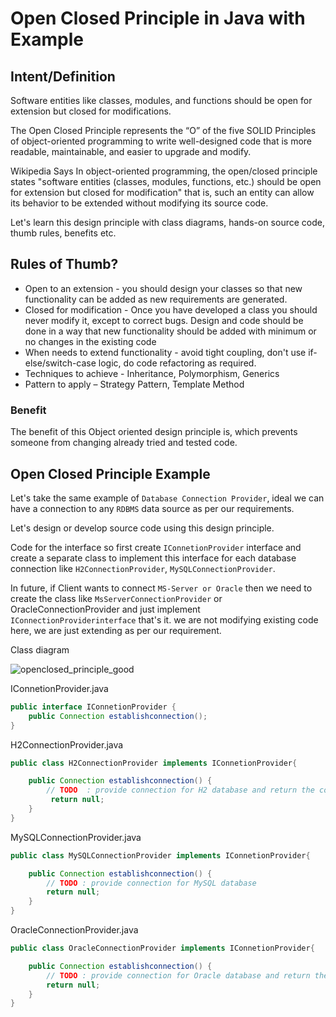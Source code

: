 # Open Closed Principle in Java with Example

## Intent/Definition
Software entities like classes, modules, and functions should be open for extension but closed for modifications.

The Open Closed Principle represents the “O” of the five SOLID Principles of object-oriented programming to write well-designed code that is more readable, maintainable, and easier to upgrade and modify.

Wikipedia Says In object-oriented programming, the open/closed principle states "software entities (classes, modules, functions, etc.) should be open for extension but closed for modification" that is, such an entity can allow its behavior to be extended without modifying its source code.

Let's learn this design principle with class diagrams, hands-on source code, thumb rules, benefits etc.

## Rules of Thumb?
+ Open to an extension - you should design your classes so that new functionality can be added as new requirements are generated.
+ Closed for modification - Once you have developed a class you should never modify it, except to correct bugs.
Design and code should be done in a way that new functionality should be added with minimum or no changes in the existing code
+ When needs to extend functionality - avoid tight coupling, don't use if-else/switch-case logic, do code refactoring as required.
+ Techniques to achieve - Inheritance, Polymorphism, Generics
+ Pattern to apply – Strategy Pattern, Template Method
### Benefit
The benefit of this Object oriented design principle is, which prevents someone from changing already tried and tested code.

## Open Closed Principle Example
Let's take the same example of ```Database Connection Provider```, ideal we can have a connection to any ```RDBMS``` data source as per our requirements.

Let's design or develop source code using this design principle.

Code for the interface so first create ```IConnetionProvider``` interface and create a separate class to implement this interface for each database connection like ```H2ConnectionProvider```, ```MySQLConnectionProvider```.

In future, if Client wants to connect ```MS-Server or Oracle``` then we need to create the class like ```MsServerConnectionProvider``` or OracleConnectionProvider and just implement ```IConnectionProviderinterface``` that's it.
we are not modifying existing code here, we are just extending as per our requirement.


Class diagram

![openclosed_principle_good](https://user-images.githubusercontent.com/7686353/173940197-71cca05d-0b56-4c9d-944f-a3b843a637ad.png)


IConnetionProvider.java
```java
public interface IConnetionProvider {
    public Connection establishconnection();
}
```
H2ConnectionProvider.java
```java
public class H2ConnectionProvider implements IConnetionProvider{

    public Connection establishconnection() {
        // TODO  : provide connection for H2 database and return the connection object
         return null;
    }
}
```
MySQLConnectionProvider.java
```java
public class MySQLConnectionProvider implements IConnetionProvider{

    public Connection establishconnection() {
        // TODO : provide connection for MySQL database
        return null;
    }
}
```
OracleConnectionProvider.java
```java
public class OracleConnectionProvider implements IConnetionProvider{

    public Connection establishconnection() {
        // TODO : provide connection for Oracle database and return the connection object
        return null;
    }
}
```
